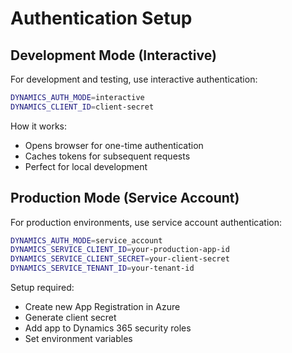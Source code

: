 # Authentication Setup
## Development Mode (Interactive)

For development and testing, use interactive authentication:

```bash
DYNAMICS_AUTH_MODE=interactive
DYNAMICS_CLIENT_ID=client-secret
```

How it works:

- Opens browser for one-time authentication
- Caches tokens for subsequent requests
- Perfect for local development

## Production Mode (Service Account)
For production environments, use service account authentication:

```bash
DYNAMICS_AUTH_MODE=service_account
DYNAMICS_SERVICE_CLIENT_ID=your-production-app-id
DYNAMICS_SERVICE_CLIENT_SECRET=your-client-secret
DYNAMICS_SERVICE_TENANT_ID=your-tenant-id
```
Setup required:

- Create new App Registration in Azure
- Generate client secret
- Add app to Dynamics 365 security roles
- Set environment variables